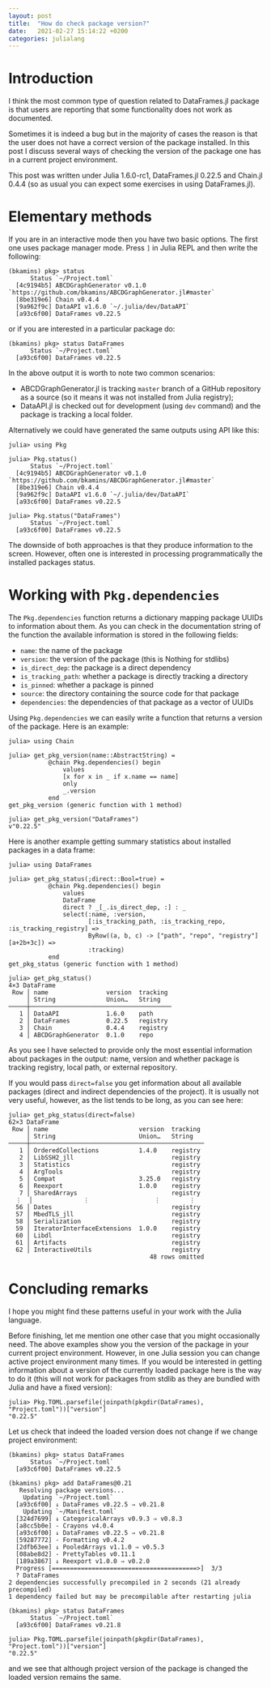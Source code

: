 ```yaml
---
layout: post
title:  "How do check package version?"
date:   2021-02-27 15:14:22 +0200
categories: julialang
---
```


# Introduction

I think the most common type of question related to DataFrames.jl package is
that users are reporting that some functionality does not work as documented.

Sometimes it is indeed a bug but in the majority of cases the reason is that
the user does not have a correct version of the package installed. In this post
I discuss several ways of checking the version of the package one has in
a current project environment.

This post was written under Julia 1.6.0-rc1, DataFrames.jl 0.22.5 and Chain.jl
0.4.4 (so as usual you can expect some exercises in using DataFrames.jl).

# Elementary methods

If you are in an interactive mode then you have two basic options. The first one
uses package manager mode. Press `]` in Julia REPL and then write the following:

```
(bkamins) pkg> status
      Status `~/Project.toml`
  [4c9194b5] ABCDGraphGenerator v0.1.0 `https://github.com/bkamins/ABCDGraphGenerator.jl#master`
  [8be319e6] Chain v0.4.4
  [9a962f9c] DataAPI v1.6.0 `~/.julia/dev/DataAPI`
  [a93c6f00] DataFrames v0.22.5
```

or if you are interested in a particular package do:

```
(bkamins) pkg> status DataFrames
      Status `~/Project.toml`
  [a93c6f00] DataFrames v0.22.5
```

In the above output it is worth to note two common scenarios:

* ABCDGraphGenerator.jl is tracking `master` branch of a GitHub repository as a
  source (so it means it was not installed from Julia registry);
* DataAPI.jl is checked out for development (using `dev` command) and the package
  is tracking a local folder.

Alternatively we could have generated the same outputs using API like this:

```
julia> using Pkg

julia> Pkg.status()
      Status `~/Project.toml`
  [4c9194b5] ABCDGraphGenerator v0.1.0 `https://github.com/bkamins/ABCDGraphGenerator.jl#master`
  [8be319e6] Chain v0.4.4
  [9a962f9c] DataAPI v1.6.0 `~/.julia/dev/DataAPI`
  [a93c6f00] DataFrames v0.22.5

julia> Pkg.status("DataFrames")
      Status `~/Project.toml`
  [a93c6f00] DataFrames v0.22.5
```

The downside of both approaches is that they produce information to the screen.
However, often one is interested in processing programmatically the installed
packages status.

# Working with `Pkg.dependencies`

The `Pkg.dependencies` function returns a dictionary mapping package UUIDs
to information about them. As you can check in the documentation string
of the function the available information is stored in the following fields:

* `name`: the name of the package
* `version`: the version of the package (this is Nothing for stdlibs)
* `is_direct_dep`: the package is a direct dependency
* `is_tracking_path`: whether a package is directly tracking a directory
* `is_pinned`: whether a package is pinned
* `source`: the directory containing the source code for that package
* `dependencies`: the dependencies of that package as a vector of UUIDs

Using `Pkg.dependencies` we can easily write a function that returns a version
of the package. Here is an example:

```
julia> using Chain

julia> get_pkg_version(name::AbstractString) =
           @chain Pkg.dependencies() begin
               values
               [x for x in _ if x.name == name]
               only
               _.version
           end
get_pkg_version (generic function with 1 method)

julia> get_pkg_version("DataFrames")
v"0.22.5"
```

Here is another example getting summary statistics about installed packages in a
data frame:

```
julia> using DataFrames

julia> get_pkg_status(;direct::Bool=true) =
           @chain Pkg.dependencies() begin
               values
               DataFrame
               direct ? _[_.is_direct_dep, :] : _
               select(:name, :version,
                      [:is_tracking_path, :is_tracking_repo, :is_tracking_registry] =>
                      ByRow((a, b, c) -> ["path", "repo", "registry"][a+2b+3c]) =>
                      :tracking)
           end
get_pkg_status (generic function with 1 method)

julia> get_pkg_status()
4×3 DataFrame
 Row │ name                version  tracking
     │ String              Union…   String
─────┼───────────────────────────────────────
   1 │ DataAPI             1.6.0    path
   2 │ DataFrames          0.22.5   registry
   3 │ Chain               0.4.4    registry
   4 │ ABCDGraphGenerator  0.1.0    repo
```

As you see I have selected to provide only the most essential information
about packages in the output: name, version and whether package is tracking
registry, local path, or external repository.

If you would pass `direct=false` you get information about all available
packages (direct and indirect dependencies of the project). It is usually not
very useful, however, as the list tends to be long, as you can see here:

```
julia> get_pkg_status(direct=false)
62×3 DataFrame
 Row │ name                         version  tracking
     │ String                       Union…   String
─────┼────────────────────────────────────────────────
   1 │ OrderedCollections           1.4.0    registry
   2 │ LibSSH2_jll                           registry
   3 │ Statistics                            registry
   4 │ ArgTools                              registry
   5 │ Compat                       3.25.0   registry
   6 │ Reexport                     1.0.0    registry
   7 │ SharedArrays                          registry
  ⋮  │              ⋮                  ⋮        ⋮
  56 │ Dates                                 registry
  57 │ MbedTLS_jll                           registry
  58 │ Serialization                         registry
  59 │ IteratorInterfaceExtensions  1.0.0    registry
  60 │ Libdl                                 registry
  61 │ Artifacts                             registry
  62 │ InteractiveUtils                      registry
                                       48 rows omitted
```

# Concluding remarks

I hope you might find these patterns useful in your work with the Julia language.

Before finishing, let me mention one other case that you might occasionally
need. The above examples show you the version of the package in your current
project environment. However, in one Julia session you can change active project
environment many times. If you would be interested in getting information about
a version of the currently loaded package here is the way to do it (this will not
work for packages from stdlib as they are bundled with Julia and have a fixed
version):

```
julia> Pkg.TOML.parsefile(joinpath(pkgdir(DataFrames), "Project.toml"))["version"]
"0.22.5"
```

Let us check that indeed the loaded version does not change if we change project
environment:

```
(bkamins) pkg> status DataFrames
      Status `~/Project.toml`
  [a93c6f00] DataFrames v0.22.5

(bkamins) pkg> add DataFrames@0.21
   Resolving package versions...
    Updating `~/Project.toml`
  [a93c6f00] ↓ DataFrames v0.22.5 ⇒ v0.21.8
    Updating `~/Manifest.toml`
  [324d7699] ↓ CategoricalArrays v0.9.3 ⇒ v0.8.3
  [a8cc5b0e] - Crayons v4.0.4
  [a93c6f00] ↓ DataFrames v0.22.5 ⇒ v0.21.8
  [59287772] - Formatting v0.4.2
  [2dfb63ee] ↓ PooledArrays v1.1.0 ⇒ v0.5.3
  [08abe8d2] - PrettyTables v0.11.1
  [189a3867] ↓ Reexport v1.0.0 ⇒ v0.2.0
  Progress [========================================>]  3/3
  ? DataFrames
2 dependencies successfully precompiled in 2 seconds (21 already precompiled)
1 dependency failed but may be precompilable after restarting julia

(bkamins) pkg> status DataFrames
      Status `~/Project.toml`
  [a93c6f00] DataFrames v0.21.8

julia> Pkg.TOML.parsefile(joinpath(pkgdir(DataFrames), "Project.toml"))["version"]
"0.22.5"
```

and we see that although project version of the package is changed the loaded
version remains the same.

[binding]: https://docs.julialang.org/en/v1/manual/variables-and-scoping/#Loops-and-Comprehensions
[issue]: https://github.com/JuliaLang/julia/issues/37690
[jn]: https://github.com/vtjnash
